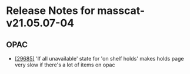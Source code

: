 
# Release Notes for masscat-v21.05.07-04

## OPAC

- [[29685]](http://bugs.koha-community.org/bugzilla3/show_bug.cgi?id=29685) 'If all unavailable' state for 'on shelf holds' makes holds page very slow if there's a lot of items on opac


